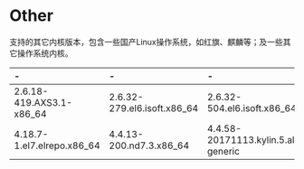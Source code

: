 # Other

支持的其它内核版本，包含一些国产Linux操作系统，如红旗、麒麟等；及一些其它操作系统内核。

| - | - | - |
| :--- | :--- | :--- |
| 2.6.18-419.AXS3.1-x86\_64 | 2.6.32-279.el6.isoft.x86\_64 | 2.6.32-504.el6.isoft.x86\_64 |
| 4.18.7-1.el7.elrepo.x86\_64 | 4.4.13-200.nd7.3.x86\_64 | 4.4.58-20171113.kylin.5.all-generic |

